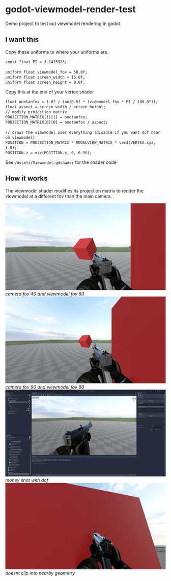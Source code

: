 # godot-viewmodel-render-test

Demo project to test out viewmodel rendering in godot.

## I want this
Copy these uniforms to where your uniforms are.
```
const float PI = 3.1415926;

uniform float viewmodel_fov = 50.0f;
uniform float screen_width = 16.0f;
uniform float screen_height = 9.0f;
```

Copy this at the end of your vertex shader
```
float onetanfov = 1.0f / tan(0.5f * (viewmodel_fov * PI / 180.0f));
float aspect = screen_width / screen_height;
// modify projection matrix
PROJECTION_MATRIX[1][1] = onetanfov;
PROJECTION_MATRIX[0][0] = onetanfov / aspect;

// draws the viewmodel over everything (disable if you want dof near on viewmodel)
POSITION = PROJECTION_MATRIX * MODELVIEW_MATRIX * vec4(VERTEX.xyz, 1.0);
POSITION.z = mix(POSITION.z, 0, 0.99);
```

See `/Assets/Viewmodel.gdshader` for the shader code

## How it works

The viewmodel shader modifies its projection matrix to render the viewmodel at a different fov than the main camera.

![](https://github.com/2nafish117/godot-viewmodel-render-test/blob/master/images/Screenshot2.png)
*camera fov 40 and viewmodel fov 60*
![](https://github.com/2nafish117/godot-viewmodel-render-test/blob/master/images/Screenshot3.png)
*camera fov 90 and viewmodel fov 60*
![](https://github.com/2nafish117/godot-viewmodel-render-test/blob/master/images/Screenshot1.png)
*money shot with dof*
![](https://github.com/2nafish117/godot-viewmodel-render-test/blob/master/images/Screenshot4.png)
*doesnt clip into nearby geometry*